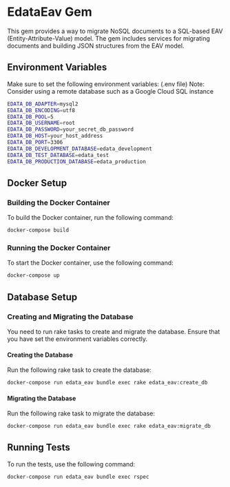 # EdataEav Gem

This gem provides a way to migrate NoSQL documents to a SQL-based EAV (Entity-Attribute-Value) model. The gem includes services for migrating documents and building JSON structures from the EAV model.

## Environment Variables

Make sure to set the following environment variables: (.env file)
Note: Consider using a remote database such as a Google Cloud SQL instance

```sh
EDATA_DB_ADAPTER=mysql2
EDATA_DB_ENCODING=utf8
EDATA_DB_POOL=5
EDATA_DB_USERNAME=root
EDATA_DB_PASSWORD=your_secret_db_password
EDATA_DB_HOST=your_host_address
EDATA_DB_PORT=3306
EDATA_DB_DEVELOPMENT_DATABASE=edata_development
EDATA_DB_TEST_DATABASE=edata_test
EDATA_DB_PRODUCTION_DATABASE=edata_production
```

## Docker Setup

### Building the Docker Container

To build the Docker container, run the following command:

```sh
docker-compose build
```

### Running the Docker Container

To start the Docker container, use the following command:

```sh
docker-compose up
```

## Database Setup

### Creating and Migrating the Database

You need to run rake tasks to create and migrate the database. Ensure that you have set the environment variables correctly.

#### Creating the Database

Run the following rake task to create the database:

```sh
docker-compose run edata_eav bundle exec rake edata_eav:create_db
```

#### Migrating the Database

Run the following rake task to migrate the database:

```sh
docker-compose run edata_eav bundle exec rake edata_eav:migrate_db
```

## Running Tests

To run the tests, use the following command:

```sh
docker-compose run edata_eav bundle exec rspec
```
